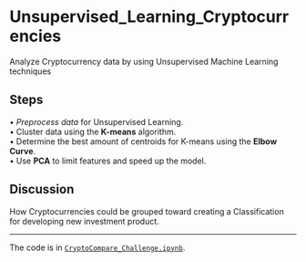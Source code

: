 # Unsupervised_Learning_Cryptocurrencies
Analyze Cryptocurrency data by using Unsupervised Machine Learning techniques

## Steps
•	*Preprocess data* for Unsupervised Learning. <br>
•	Cluster data using the **K-means** algorithm.  <br>
•	Determine the best amount of centroids for K-means using the **Elbow Curve**. <br>
•	Use **PCA** to limit features and speed up the model. 

## Discussion
How Cryptocurrencies could be grouped toward creating a Classification for developing new investment product.

---
The code is in [`CryptoCompare_Challenge.ipynb`](https://github.com/plin2204/Unsupervised_Learning_Cryptocurrencies/blob/master/CryptoCompare_Challenge.ipynb).
